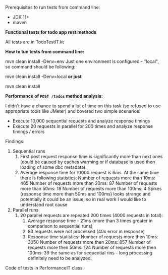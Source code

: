 Prerequisites to run tests from command line:
- JDK 11+
- maven

<b>Functional tests for todo app rest methods</b>

All tests are in TodoTestIT.kt

<b>How to tun tests from command line:</b>

mvn clean install -Denv=env
Just one environment is configured - "local", so command should be following:

mvn clean install -Denv=local 
<b>or just</b> 

mvn clean install

<b>Performance of `POST /todos` method analysis:</b>

I didn't have a chance to spend a lot of time on this task (so refused to use appropriate tools like
JMeter) and covered two simple scenarios:
- Execute 10,000 sequential requests and analyze response timings
- Execute 20 requests in parallel for 200 times and analyze response timings / errors

Findings:
1. Sequential runs
   1. First post request response time is significantly more than next ones (could be caused by caches warming
   or if database is used then loading of some dbc metadata).
   2. Average response time for 10000 request is 6ms. At the same time there is following statistics:
      Number of requests more than 10ms: 465
      Number of requests more than 20ms: 87
      Number of requests more than 50ms: 18
      Number of requests more than 100ms: 4
   Spikes (response time more than 50ms and 100ms) looks strange and potentially it could be
   an issue, so in real work I would like to understand root cause 
2. Parallel runs
   1. 20 parallel requests are repeated 200 times (4000 requests in total):
      1. Average response time - 21ms (more than 3 times greater in comparison to 
      sequential runs)
      2. 83 requests were not processed (40x error in response)
      3. Response time statistics:
         Number of requests more then 10ms: 3050
         Number of requests more then 20ms: 857
         Number of requests more then 50ms: 124
         Number of requests more then 100ms: 39
      the same as for sequential rins - long processing definitely need to be analyzed.
      
Code of tests in PerformanceIT class.